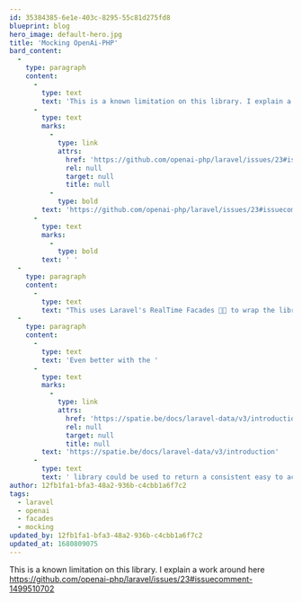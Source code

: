 ```yaml
---
id: 35384385-6e1e-403c-8295-55c81d275fd8
blueprint: blog
hero_image: default-hero.jpg
title: 'Mocking OpenAi-PHP'
bard_content:
  -
    type: paragraph
    content:
      -
        type: text
        text: 'This is a known limitation on this library. I explain a work around here '
      -
        type: text
        marks:
          -
            type: link
            attrs:
              href: 'https://github.com/openai-php/laravel/issues/23#issuecomment-1499510702'
              rel: null
              target: null
              title: null
          -
            type: bold
        text: 'https://github.com/openai-php/laravel/issues/23#issuecomment-1499510702'
      -
        type: text
        marks:
          -
            type: bold
        text: ' '
  -
    type: paragraph
    content:
      -
        type: text
        text: "This uses Laravel's RealTime Facades 🚀🚀 to wrap the library and then mock it so I can work on the UI or test my controllers."
  -
    type: paragraph
    content:
      -
        type: text
        text: 'Even better with the '
      -
        type: text
        marks:
          -
            type: link
            attrs:
              href: 'https://spatie.be/docs/laravel-data/v3/introduction'
              rel: null
              target: null
              title: null
        text: 'https://spatie.be/docs/laravel-data/v3/introduction'
      -
        type: text
        text: ' library could be used to return a consistent easy to access data object. '
author: 12fb1fa1-bfa3-48a2-936b-c4cbb1a6f7c2
tags:
  - laravel
  - openai
  - facades
  - mocking
updated_by: 12fb1fa1-bfa3-48a2-936b-c4cbb1a6f7c2
updated_at: 1680809075
---
```

This is a known limitation on this library. I explain a work around here https://github.com/openai-php/laravel/issues/23#issuecomment-1499510702